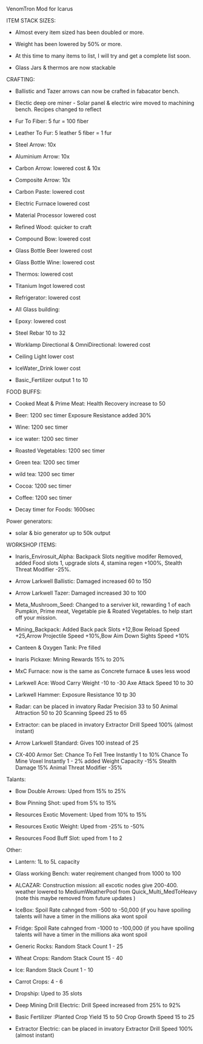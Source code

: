 VenomTron Mod for Icarus


ITEM STACK SIZES:

- Almost every item sized has been doubled or more.

- Weight has been lowered by 50% or more.

- At this time to many items to list, I will try and get a complete list soon.

- Glass Jars & thermos are now stackable

CRAFTING:

- Ballistic and Tazer arrows can now be crafted in fabacator bench.

- Electic deep ore miner - Solar panel & electric wire moved to machining bench. Recipes changed to reflect

- Fur To Fiber: 5 fur = 100 fiber

- Leather To Fur: 5 leather 5 fiber = 1 fur

-  Steel Arrow: 10x

- Aluminium Arrow: 10x

- Carbon Arrow: lowered cost & 10x

- Composite Arrow: 10x

- Carbon Paste: lowered cost

- Electric Furnace lowered cost

- Material Processor lowered cost

- Refined Wood: quicker to craft

- Compound Bow: lowered cost

- Glass Bottle Beer lowered cost

- Glass Bottle Wine: lowered cost

- Thermos: lowered cost

- Titanium Ingot lowered cost

- Refrigerator: lowered cost 

- All Glass building:

- Epoxy: lowered cost

- Steel Rebar 10 to 32

- Worklamp Directional & OmniDirectional: lowered cost

- Ceiling Light lower cost

- IceWater_Drink lower cost

- Basic_Fertilizer output 1 to 10

FOOD BUFFS:

- Cooked Meat & Prime Meat: Health Recovery increase to 50

- Beer: 1200 sec timer Exposure Resistance added 30%

- Wine: 1200 sec timer

- ice water: 1200 sec timer

- Roasted Vegetables: 1200 sec timer

- Green tea: 1200 sec timer

- wild tea: 1200 sec timer

- Cocoa: 1200 sec timer

- Coffee: 1200 sec timer

- Decay timer for Foods: 1600sec

Power generators:

- solar & bio generator up to 50k output

WORKSHOP ITEMS:

- Inaris_Envirosuit_Alpha: Backpack Slots negitive modifer Removed, added Food slots 1, upgrade slots 4, stamina regen +100%, Stealth Threat Modifier -25%.

- Arrow Larkwell Ballistic: Damaged increased 60 to 150

- Arrow Larkwell Tazer: Damaged increased 30 to 100

- Meta_Mushroom_Seed: Changed to a serviver kit, rewarding 1 of each Pumpkin, Prime meat, Vegetable pie & Roated Vegetables. to help start off your mission.

- Mining_Backpack: Added Back pack Slots +12,Bow Reload Speed +25,Arrow Projectile Speed +10%,Bow Aim Down Sights Speed +10%

- Canteen & Oxygen Tank: Pre filled

- Inaris Pickaxe: Mining Rewards 15% to 20%

- MxC Furnace: now is the same as Concrete furnace & uses less wood

- Larkwell Ace: Wood Carry Weight -10 to -30 Axe Attack Speed 10 to 30

- Larkwell Hammer: Exposure Resistance 10 tp 30

- Radar: can be placed in invatory Radar Precision 33 to 50 Animal Attraction 50 to 20 Scanning Speed 25 to 65

- Extractor: can be placed in invatory Extractor Drill Speed 100% (almost instant)

- Arrow Larkwell Standard: Gives 100 instead of 25

- CX-400 Armor Set: Chance To Fell Tree Instantly 1 to 10% Chance To Mine Voxel Instantly 1 - 2% added Weight Capacity -15% Stealth Damage 15% Animal Threat Modifier -35%

Talants:

- Bow Double Arrows: Uped from 15% to 25%

- Bow Pinning Shot: uped from 5% to 15%

- Resources Exotic Movement: Uped from 10% to 15%

- Resources Exotic Weight: Uped from -25% to -50%

- Resources Food Buff Slot: uped from 1 to 2

Other:

- Lantern: 1L to 5L capacity

- Glass working Bench: water reqirement changed from 1000 to 100

- ALCAZAR: Construction mission: all excotic nodes give 200-400. weather lowered to MediumWeatherPool from Quick_Multi_MedToHeavy (note this maybe removed from future updates
)
- IceBox: Spoil Rate cahnged from -500 to -50,000 (if you have spoiling talents will have a timer in the millions aka wont spoil

- Fridge: Spoil Rate cahnged from -1000 to -100,000 (if you have spoiling talents will have a timer in the millions aka wont spoil

- Generic Rocks: Random Stack Count 1 - 25

- Wheat Crops: Random Stack Count 15 - 40

- Ice: Random Stack Count 1 - 10

- Carrot Crops: 4 - 6

- Dropship: Uped to 35 slots

- Deep Mining Drill Electric: Drill Speed increased from 25% to 92%

- Basic Fertilizer :Planted Crop Yield 15 to 50 Crop Growth Speed 15 to 25

- Extractor Electric: can be placed in invatory Extractor Drill Speed 100% (almost instant)
